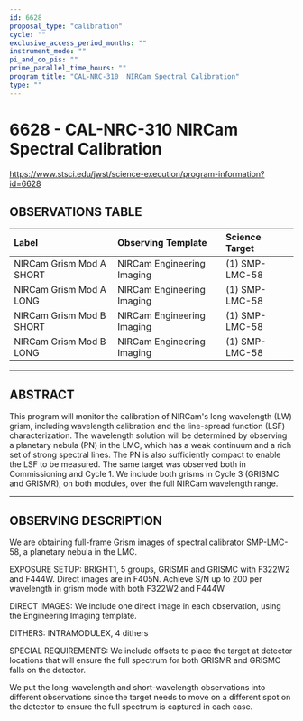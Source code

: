 ```yaml
---
id: 6628
proposal_type: "calibration"
cycle: ""
exclusive_access_period_months: ""
instrument_mode: ""
pi_and_co_pis: ""
prime_parallel_time_hours: ""
program_title: "CAL-NRC-310  NIRCam Spectral Calibration"
type: ""
---
```

# 6628 - CAL-NRC-310  NIRCam Spectral Calibration
https://www.stsci.edu/jwst/science-execution/program-information?id=6628
## OBSERVATIONS TABLE
| Label                  | Observing Template             | Science Target   |
| :--------------------- | :----------------------------- | :--------------- |
| NIRCam Grism Mod A SHORT | NIRCam Engineering Imaging | (1) SMP-LMC-58 |
| NIRCam Grism Mod A LONG  | NIRCam Engineering Imaging | (1) SMP-LMC-58 |
| NIRCam Grism Mod B SHORT | NIRCam Engineering Imaging | (1) SMP-LMC-58 |
| NIRCam Grism Mod B LONG  | NIRCam Engineering Imaging | (1) SMP-LMC-58 |

---

## ABSTRACT

This program will monitor the calibration of NIRCam's long wavelength (LW) grism, including wavelength calibration and the line-spread function (LSF) characterization. The wavelength solution will be determined by observing a planetary nebula (PN) in the LMC, which has a weak continuum and a rich set of strong spectral lines. The PN is also sufficiently compact to enable the LSF to be measured. The same target was observed both in Commissioning and Cycle 1. We include both grisms in Cycle 3 (GRISMC and GRISMR), on both modules, over the full NIRCam wavelength range.

---

## OBSERVING DESCRIPTION

We are obtaining full-frame Grism images of spectral calibrator SMP-LMC-58, a planetary nebula in the LMC.

EXPOSURE SETUP: BRIGHT1, 5 groups, GRISMR and GRISMC with F322W2 and F444W. Direct images are in F405N. Achieve S/N up to 200 per wavelength in grism mode with both F322W2 and F444W

DIRECT IMAGES: We include one direct image in each observation, using the Engineering Imaging template.

DITHERS: INTRAMODULEX, 4 dithers

SPECIAL REQUIREMENTS: We include offsets to place the target at detector locations that will ensure the full spectrum for both GRISMR and GRISMC falls on the detector.

We put the long-wavelength and short-wavelength observations into different observations since the target needs to move on a different spot on the detector to ensure the full spectrum is captured in each case.